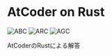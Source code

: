 # AtCoder on Rust
![ABC](https://progress-bar.dev/192/?title=ABC&scale=1347&width=110&suffix=)
![ARC](https://progress-bar.dev/9/?title=ARC&scale=547&width=110&suffix=)
![AGC](https://progress-bar.dev/0/?title=AGC&scale=336&width=110&suffix=)

AtCoderのRustによる解答
